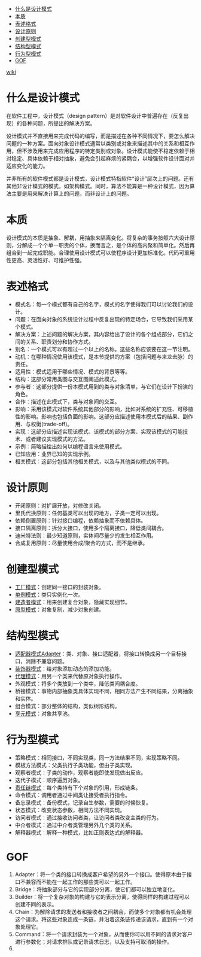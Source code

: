 <!-- TOC -->

- [什么是设计模式](#%E4%BB%80%E4%B9%88%E6%98%AF%E8%AE%BE%E8%AE%A1%E6%A8%A1%E5%BC%8F)
- [本质](#%E6%9C%AC%E8%B4%A8)
- [表述格式](#%E8%A1%A8%E8%BF%B0%E6%A0%BC%E5%BC%8F)
- [设计原则](#%E8%AE%BE%E8%AE%A1%E5%8E%9F%E5%88%99)
- [创建型模式](#%E5%88%9B%E5%BB%BA%E5%9E%8B%E6%A8%A1%E5%BC%8F)
- [结构型模式](#%E7%BB%93%E6%9E%84%E5%9E%8B%E6%A8%A1%E5%BC%8F)
- [行为型模式](#%E8%A1%8C%E4%B8%BA%E5%9E%8B%E6%A8%A1%E5%BC%8F)
- [GOF](#gof)

<!-- /TOC -->

[wiki](https://zh.wikipedia.org/zh-cn/%E8%AE%BE%E8%AE%A1%E6%A8%A1%E5%BC%8F_(%E8%AE%A1%E7%AE%97%E6%9C%BA))

# 什么是设计模式
在软件工程中，设计模式（design pattern）是对软件设计中普遍存在（反复出现）的各种问题，所提出的解决方案。

设计模式并不直接用来完成代码的编写，而是描述在各种不同情况下，要怎么解决问题的一种方案。面向对象设计模式通常以类别或对象来描述其中的关系和相互作用，但不涉及用来完成应用程序的特定类别或对象。设计模式能使不稳定依赖于相对稳定、具体依赖于相对抽象，避免会引起麻烦的紧耦合，以增强软件设计面对并适应变化的能力。

并非所有的软件模式都是设计模式，设计模式特指软件“设计”层次上的问题。还有其他非设计模式的模式，如架构模式。同时，算法不能算是一种设计模式，因为算法主要是用来解决计算上的问题，而非设计上的问题。

# 本质
设计模式的本质是抽象、解耦，用抽象来隔离变化。将复杂的事务按照六大设计原则，分解成一个个单一职责的个体，换而言之，是个体的高内聚和简单化。然后再组合到一起完成职能。合理使用设计模式可以使程序设计更加标准化。代码可重用性更高、灵活性好、可维护性强。

# 表述格式
+ 模式名：每一个模式都有自己的名字，模式的名字使得我们可以讨论我们的设计。
+ 问题：在面向对象的系统设计过程中反复出现的特定场合，它导致我们采用某个模式。
+ 解决方案：上述问题的解决方案，其内容给出了设计的各个组成部分，它们之间的关系、职责划分和协作方式。
+ 别名：一个模式可以有超过一个以上的名称。这些名称应该要在这一节注明。
+ 动机：在哪种情况使用该模式，是本节提供的方案（包括问题与来龙去脉）的责任。
+ 适用性：模式适用于哪些情况、模式的背景等等。
+ 结构：这部分常用类图与交互图阐述此模式。
+ 参与者：这部分提供一份本模式用到的类与对象清单，与它们在设计下扮演的角色。
+ 合作：描述在此模式下，类与对象间的交互。
+ 影响：采用该模式对软件系统其他部分的影响，比如对系统的扩充性、可移植性的影响。影响也包括负面的影响。这部分应描述使用本模式后的结果、副作用、与权衡(trade-off)。
+ 实现：这部分应描述实现该模式、该模式的部分方案、实现该模式的可能技术、或者建议实现模式的方法。
+ 示例：简略描绘出如何以编程语言来使用模式。
+ 已知应用：业界已知的实现示例。
+ 相关模式：这部分包括其他相关模式，以及与其他类似模式的不同。

# 设计原则
+ 开闭原则：对扩展开放，对修改关闭。
+ 里氏代换原则：任何基类可以出现的地方，子类一定可以出现。
+ 依赖倒置原则：针对接口编程，依赖抽象而不依赖具体。
+ 接口隔离原则：拆分大接口，使用多个隔离接口，降低类间耦合。
+ 迪米特法则：最少知道原则，实体间尽量少的发生相互作用。
+ 合成复用原则：尽量使用合成/聚合的方式，而不是继承。

# 创建型模式
+ [工厂模式](Factory.md)：创建同一接口的封装对象。
+ [单例模式](Singleton.md)：类只实例化一次。
+ [建造者模式](Builder.md)：用来创建复合对象，隐藏实现细节。
+ [原型模式](Prototype.md)：对象复制，减少对象创建。

# 结构型模式
+ [适配器模式Adapter](Adapter.md)：类、对象、接口适配器，将接口转换成另一个目标接口，消除不兼容问题。
+ [装饰器模式](Decorator.md)：给对象添加动态的添加功能。
+ [代理模式](Proxy.md)：用另一个类来代替原对象执行操作。
+ 外观模式：将多个类放到一个类中，降低类间耦合度。
+ 桥接模式：事物内部抽象类具体实现不同，相同方法产生不同结果，分离抽象和实体。
+ 组合模式：部分整体的结构，类似树形结构。
+ [享元模式](Flyweight.md)：对象共享池。

# 行为型模式
+ 策略模式：相同接口，不同实现类，同一方法结果不同，实现策略不同。
+ 模板方法模式：父类执行子类功能，但由子类实现。
+ 观察者模式：子类的动作，观察者能即使发现做出反应。
+ 迭代子模式：顺序遍历对象。
+ [责任链模式](Chain.md)：每个类持有下个对象的引用，形成链条。
+ 命令模式：调用者通过中间类让接受者执行指令。
+ 备忘录模式：备份模式，记录自生参数，需要的时候恢复。
+ 状态模式：改变状态参数，相同方法不同实现。
+ 访问者模式：通过接收访问者类，让访问者类改变主类的行为。
+ 中介者模式：通过中介者类管理另外几个类的关系。
+ 解释器模式：解释一种模式，比如正则表达式的解释器。

# GOF
1. Adapter：将一个类的接口转换成客户希望的另外一个接口。使得原本由于接口不兼容而不能在一起工作的那些类可以一起工作。
2. Bridge：将抽象部分与它的实现部分分离，使它们都可以独立地变化。
3. Builder：将一个复杂对象的构建与它的表示分离，使得同样的构建过程可以创建不同的表示。
4. Chain：为解除请求的发送者和接收者之间耦合，而使多个对象都有机会处理这个请求。将这些对象连成一条链，并沿着这条链传递该请求，直到有一个对象处理它。
5. Command：将一个请求封装为一个对象，从而使你可以用不同的请求对客户进行参数化；对请求排队或记录请求日志，以及支持可取消的操作。
6. 